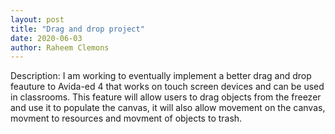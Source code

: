 ```yaml
---
layout: post
title: "Drag and drop project"
date: 2020-06-03
author: Raheem Clemons
---
```

Description: I am working to eventually implement a better drag and drop feauture to Avida-ed 4 that works on touch screen devices and can be used in classrooms. This feature will allow users to drag objects from the freezer and use it to populate the canvas, it will also allow movement on the canvas, movment to resources and movment of objects to trash.
